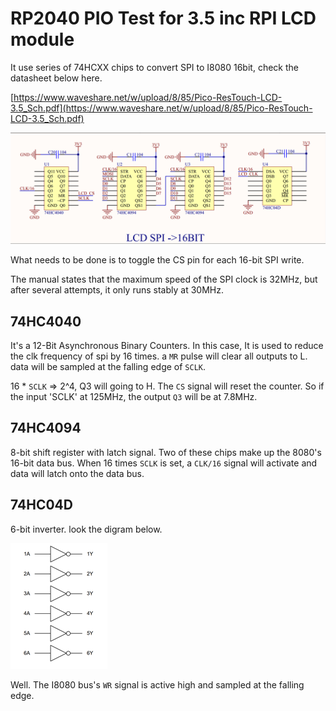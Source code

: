 # RP2040 PIO Test for 3.5 inc RPI LCD module

It use series of 74HCXX chips to convert SPI to I8080 16bit, check the datasheet below here.

[https://www.waveshare.net/w/upload/8/85/Pico-ResTouch-LCD-3.5_Sch.pdf](https://www.waveshare.net/w/upload/8/85/Pico-ResTouch-LCD-3.5_Sch.pdf)

![img](./assets/lcd_spi_2_i8080_16bit.png)

What needs to be done is to toggle the CS pin for each 16-bit SPI write.

The manual states that the maximum speed of the SPI clock is 32MHz, but after several attempts, it only runs stably at 30MHz.

## 74HC4040

It's a 12-Bit Asynchronous Binary Counters. In this case, It is used to reduce the clk frequency of spi by 16 times. a `MR` pulse will clear all outputs to L. data will be sampled at the falling edge of `SCLK`.

16 * `SCLK` => 2^4, Q3 will going to H. The `CS` signal will reset the counter. So if the input 'SCLK' at 125MHz, the output `Q3` will be at 7.8MHz.

## 74HC4094

8-bit shift register with latch signal. Two of these chips make up the 8080's 16-bit data bus. When 16 times `SCLK` is set, a `CLK/16` signal will activate and data will latch onto the data bus.

## 74HC04D

6-bit inverter. look the digram below.

![alt text](./assets/image.png)

Well. The I8080 bus's `WR` signal is active high and sampled at the falling edge.